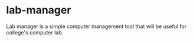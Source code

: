 # lab-manager
Lab manager is a simple computer management tool that will be useful for college's computer lab.
